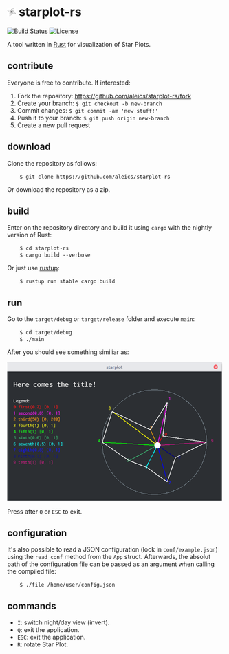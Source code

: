 # <img src="img/starplot-icon.png" alt="starplot-icon" width="20"/> starplot-rs

[![Build Status](https://travis-ci.org/aleics/starplot-rs.svg?branch=master)](https://travis-ci.org/aleics/starplot-rs) [![License](https://img.shields.io/crates/l/cage.svg)](https://opensource.org/licenses/MIT) 

A tool written in [Rust](https://www.rust-lang.org) for visualization of Star Plots.

## contribute
Everyone is free to contribute. If interested:

1. Fork the repository: https://github.com/aleics/starplot-rs/fork
2. Create your branch: `$ git checkout -b new-branch`
3. Commit changes: `$ git commit -am 'new stuff!'`
4. Push it to your branch: `$ git push origin new-branch`
5. Create a new pull request

## download
Clone the repository as follows:

```
    $ git clone https://github.com/aleics/starplot-rs
```

Or download the repository as a zip.

## build
Enter on the repository directory and build it using `cargo` with the nightly version of Rust:

```
    $ cd starplot-rs
    $ cargo build --verbose
```

Or just use [rustup](https://github.com/rust-lang-nursery/rustup.rs):

```
    $ rustup run stable cargo build
```

## run
Go to the `target/debug` or `target/release` folder and execute `main`:

```
    $ cd target/debug
    $ ./main
```

After you should see something similiar as:

<img src="img/starplot-1.png" alt="starplot-night" width="500"/>

Press after `Q` or `ESC` to exit.

## configuration
It's also possible to read a JSON configuration (look in `conf/example.json`) using the 
`read_conf` method from the `App` struct. Afterwards, the absolut path of the configuration
file can be passed as an argument when calling the compiled file:

```
    $ ./file /home/user/config.json
```


## commands

* `I`: switch night/day view (invert).
* `Q`: exit the application.
* `ESC`: exit the application. 
* `R`: rotate Star Plot.
